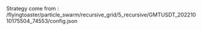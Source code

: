 Strategy come from : /flyingtoaster/particle_swarm/recursive_grid/5_recursive/GMTUSDT_20221010175504_74553/config.json